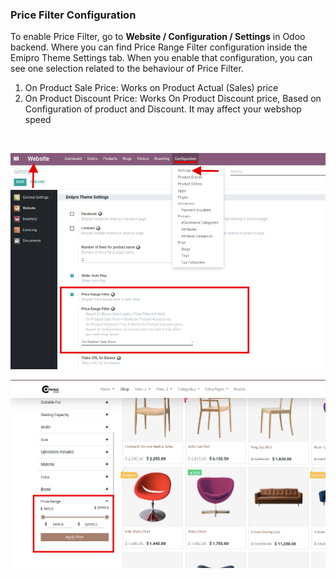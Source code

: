 
### Price Filter Configuration



To enable Price Filter, go to **Website / Configuration / Settings** in Odoo backend. Where you can find Price Range Filter configuration inside the Emipro Theme Settings tab. When you enable that configuration, you can see one selection related to the behaviour of Price Filter.


1. On Product Sale Price: Works on Product Actual (Sales) price
2. On Product Discount Price: Works On Product Discount price, Based on Configuration of product and Discount. It may affect your webshop speed

 


![](./images/40-1.png)


![](./images/40-2.png)


